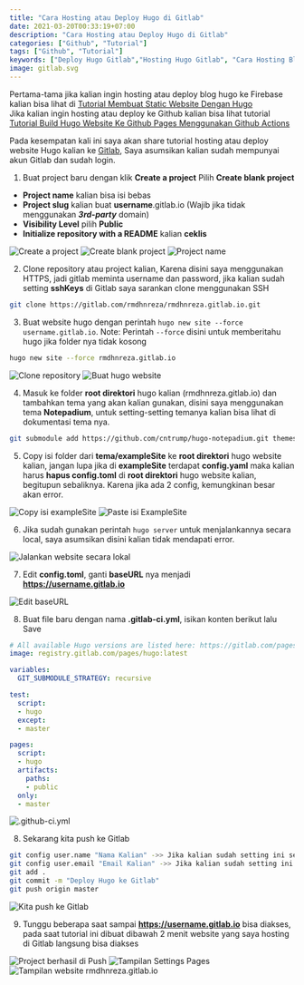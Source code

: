```yaml
---
title: "Cara Hosting atau Deploy Hugo di Gitlab"
date: 2021-03-20T00:33:19+07:00
description: "Cara Hosting atau Deploy Hugo di Gitlab"
categories: ["Github", "Tutorial"]
tags: ["Github", "Tutorial"]
keywords: ["Deploy Hugo Gitlab","Hosting Hugo Gitlab", "Cara Hosting Blog Hugo di Gitlab", "Cara Deploy Hugo di Gitlab"]
image: gitlab.svg
---
```


Pertama-tama jika kalian ingin hosting atau deploy blog hugo ke Firebase kalian bisa lihat di [Tutorial Membuat Static Website Dengan Hugo](/tutorial-membuat-static-website-dengan-hugo/) \
Jika kalian ingin hosting atau deploy ke Github kalian bisa lihat tutorial [Tutorial Build Hugo Website Ke Github Pages Menggunakan Github Actions](/tutorial-build-hugo-website-ke-github-pages-menggunakan-github-actions/)

Pada kesempatan kali ini saya akan share tutorial hosting atau deploy website Hugo kalian ke [Gitlab](https://gitlab.com/), Saya asumsikan kalian sudah mempunyai akun Gitlab dan sudah login.

1. Buat project baru dengan klik **Create a project** Pilih **Create blank project**
  - **Project name** kalian bisa isi bebas
  - **Project slug** kalian buat **username**.gitlab.io (Wajib jika tidak menggunakan ***3rd-party*** domain)
  - **Visibility Level** pilih **Public**
  - **Initialize repository with a README** kalian **ceklis**

![Create a project](1.webp) ![Create blank project](2.webp) ![Project name](3.webp) 

2. Clone repository atau project kalian, Karena disini saya menggunakan HTTPS, jadi gitlab meminta username dan password, jika kalian sudah setting **sshKeys** di Gitlab saya sarankan clone menggunakan SSH
```bash
git clone https://gitlab.com/rmdhnreza/rmdhnreza.gitlab.io.git
```
3. Buat website hugo dengan perintah `hugo new site --force username.gitlab.io`. Note: Perintah `--force` disini untuk memberitahu hugo jika folder nya tidak kosong
```bash
hugo new site --force rmdhnreza.gitlab.io
```

![Clone repository](4.webp)  ![Buat hugo website](5.webp)

4. Masuk ke folder **root direktori** hugo kalian (rmdhnreza.gitlab.io) dan tambahkan tema yang akan kalian gunakan, disini saya menggunakan tema **Notepadium**, untuk setting-setting temanya kalian bisa lihat di dokumentasi tema nya.
```bash
git submodule add https://github.com/cntrump/hugo-notepadium.git themes/hugo-notepadium
```
5. Copy isi folder dari **tema/exampleSite** ke **root direktori** hugo website kalian, jangan lupa jika di **exampleSite** terdapat **config.yaml** maka kalian harus **hapus config.toml** di **root direktori** hugo website kalian, begitupun sebaliknya. Karena jika ada 2 config, kemungkinan besar akan error.

![Copy isi exampleSite](6.webp) ![Paste isi ExampleSite](7.webp)

6. Jika sudah gunakan perintah `hugo server` untuk menjalankannya secara local, saya asumsikan disini kalian tidak mendapati error.

![Jalankan website secara lokal](9.webp)

7. Edit **config.toml**, ganti **baseURL** nya menjadi **https://username.gitlab.io**

![Edit baseURL](8.webp)

8. Buat file baru dengan nama **.gitlab-ci.yml**, isikan konten berikut lalu Save
```yml
# All available Hugo versions are listed here: https://gitlab.com/pages/hugo/container_registry
image: registry.gitlab.com/pages/hugo:latest

variables:
  GIT_SUBMODULE_STRATEGY: recursive

test:
  script:
  - hugo
  except:
  - master

pages:
  script:
  - hugo
  artifacts:
    paths:
    - public
  only:
  - master
```

![.github-ci.yml](10.webp)

8. Sekarang kita push ke Gitlab
```bash
git config user.name "Nama Kalian" ->> Jika kalian sudah setting ini secara global, bisa lewati langkah ini
git config user.email "Email Kalian" ->> Jika kalian sudah setting ini secara global, bisa lewati langkah ini
git add .
git commit -m "Deploy Hugo ke Gitlab"
git push origin master
```

![Kita push ke Gitlab](11.webp)

9. Tunggu beberapa saat sampai **https://username.gitlab.io** bisa diakses, pada saat tutorial ini dibuat dibawah 2 menit website yang saya hosting di Gitlab langsung bisa diakses

![Project berhasil di Push](12.webp) ![Tampilan Settings Pages](13.webp) ![Tampilan website rmdhnreza.gitlab.io](14.webp)